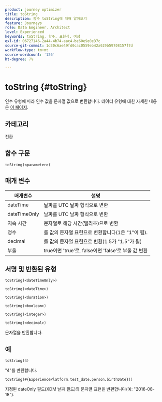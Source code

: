 ```yaml
---
product: journey optimizer
title: toString
description: 함수 toString에 대해 알아보기
feature: Journeys
role: Data Engineer, Architect
level: Experienced
keywords: toString, 함수, 표현식, 여정
exl-id: 06727146-2a44-4b74-aac4-be60e9e0e37c
source-git-commit: 1d30c6ae49fd0cac0559eb42a629b59708157f7d
workflow-type: tm+mt
source-wordcount: '126'
ht-degree: 7%

---
```


# toString {#toString}

인수 유형에 따라 인수 값을 문자열 값으로 변환합니다. 데이터 유형에 대한 자세한 내용은 [이 페이지](../expression/data-types.md).

## 카테고리

전환

## 함수 구문

`toString(<parameter>)`

## 매개 변수

| 매개변수 | 설명 |
|--- |--- |
| dateTime | 날짜를 UTC 날짜 형식으로 변환 |
| dateTimeOnly | 날짜를 UTC 날짜 형식으로 변환 |
| 지속 시간 | 문자열로 해당 시간(밀리초)으로 변환 |
| 정수 | 를 값의 문자열 표현으로 변환합니다(1은 &quot;1&quot;이 됨). |
| decimal | 를 값의 문자열 표현으로 변환(1.5가 &quot;1.5&quot;가 됨) |
| 부울 | true이면 &#39;true&#39;로, false이면 &#39;false&#39;로 부울 값 변환 |

## 서명 및 반환된 유형

`toString(<dateTimeOnly>)`

`toString(<dateTime>)`

`toString(<duration>)`

`toString(<boolean>)`

`toString(<integer>)`

`toString(<decimal>)`

문자열을 반환합니다.

## 예

`toString(4)`

&quot;4&quot;를 반환합니다.

`toString(#{ExperiencePlatform.test_date.person.birthDate}))`

지정된 dateOnly 필드(XDM 날짜 필드)의 문자열 표현을 반환합니다(예: &quot;2016-08-18&quot;).
